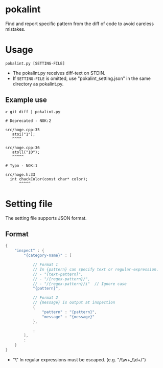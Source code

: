 # pokalint

Find and report specific pattern from the diff of code to avoid careless mistakes.

# Usage

```
pokalint.py [SETTING-FILE]
```

* The pokalint.py receives diff-text on STDIN.
* If `SETTING-FILE` is omitted, use "pokalint_setting.json" in the same directory as pokalint.py.

## Example use

```
> git diff | pokalint.py

# Deprecated - NOK:2

src/hoge.cpp:35
   atoi("1");
   ^^^^

src/hoge.cpp:36
   atoll("10");
   ^^^^^

# Typo - NOK:1

src/hoge.h:33
  int chackColor(const char* color);
      ^^^^^
```

# Setting file

The setting file supports JSON format.

## Format

```c
{
    "inspect" : {
        "{category-name}" : [

            // Format 1
            // In {pattern} can specify text or regular-expression.
            // - "{text-pattern}",
            // - "/{regex-pattern}/",
            // - "/{regex-pattern}/i"  // Ignore case
            "{pattern}",

            // Format 2
            // {message} is output at inspection
            {
                "pattern" : "{pattern}",
                "message" : "{message}"
            },

            :
        ],
        :
    }
}
```
* "\\" In regular expressions must be escaped. (e.g. "/\\\\w+_\\\\d+/")
